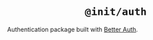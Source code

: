 <div align="center">
  <h1 align="center"><code>@init/auth</code></h1>
</div>

Authentication package built with [Better Auth](https://www.better-auth.com/).
